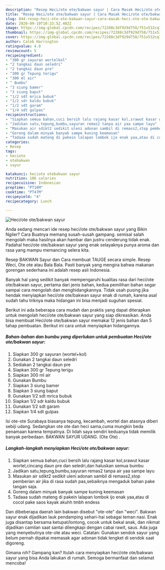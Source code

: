 ```yaml
---
description: "Resep Heci/ote ote/bakwan sayur | Cara Masak Heci/ote ote/bakwan sayur Yang Lezat Sekali"
title: "Resep Heci/ote ote/bakwan sayur | Cara Masak Heci/ote ote/bakwan sayur Yang Lezat Sekali"
slug: 844-resep-heci-ote-ote-bakwan-sayur-cara-masak-heci-ote-ote-bakwan-sayur-yang-lezat-sekali
date: 2020-09-10T10:33:52.402Z
image: https://img-global.cpcdn.com/recipes/72288c3df929d758/751x532cq70/heciote-otebakwan-sayur-foto-resep-utama.jpg
thumbnail: https://img-global.cpcdn.com/recipes/72288c3df929d758/751x532cq70/heciote-otebakwan-sayur-foto-resep-utama.jpg
cover: https://img-global.cpcdn.com/recipes/72288c3df929d758/751x532cq70/heciote-otebakwan-sayur-foto-resep-utama.jpg
author: Caleb Harrington
ratingvalue: 4.8
reviewcount: 5
recipeingredient:
- "300 gr sayuran wortelkol"
- "2 tangkai daun seledri"
- "2 tangkai daun pre"
- "300 gr Tepung terigu"
- "300 ml air"
- " Bumbu"
- "3 siung bamer"
- "3 siung baput"
- "1/2 sdt mrica bubuk"
- "1/2 sdr kaldu bubuk"
- "1/2 sdt garam"
- "1/4 sdt gulpas"
recipeinstructions:
- "Siapkan semua bahan,cuci bersih lalu rajang kasar kol,srawut kasar wortel,cincang daun pre dan seledri,dan haluskan semua bumbu"
- "Jadikan satu,tepung,bumbu,sayuran remas2 tanpa air yaa sampe layu"
- "Masukan air sdikt2 sedikit uleni adonan sambil di remass2,stop pemberian air jika di rasa sudah pas,sebaiknya mengaduk bahan pake tangan saja."
- "Goreng dalam minyak banyak sampe kuning keemasan"
- "Tadaaa sudah mateng di pakein lalapan lombok ijo enak yaa,atau di cocol pake saos kayak akuhh tmbh endess"
categories:
- Resep
tags:
- heciote
- otebakwan
- sayur

katakunci: heciote otebakwan sayur 
nutrition: 186 calories
recipecuisine: Indonesian
preptime: "PT16M"
cooktime: "PT47M"
recipeyield: "4"
recipecategory: Lunch

---
```



![Heci/ote ote/bakwan sayur](https://img-global.cpcdn.com/recipes/72288c3df929d758/751x532cq70/heciote-otebakwan-sayur-foto-resep-utama.jpg)

Anda sedang mencari ide resep heci/ote ote/bakwan sayur yang Bikin Ngiler? Cara Buatnya memang susah-susah gampang. semisal salah mengolah maka hasilnya akan hambar dan justru cenderung tidak enak. Padahal heci/ote ote/bakwan sayur yang enak selayaknya punya aroma dan rasa yang mampu memancing selera kita.

Resep BAKWAN Sayur dan Cara membuat TAUGE secara simple. Resep Weci, Ote ote atau Bala Bala. Pasti banyak yang mengira bahwa makanan gorengan sederhana ini adalah resep asli Indonesia.

Banyak hal yang sedikit banyak mempengaruhi kualitas rasa dari heci/ote ote/bakwan sayur, pertama dari jenis bahan, kedua pemilihan bahan segar sampai cara mengolah dan menghidangkannya. Tidak usah pusing jika hendak menyiapkan heci/ote ote/bakwan sayur enak di rumah, karena asal sudah tahu triknya maka hidangan ini bisa menjadi suguhan spesial.


Berikut ini ada beberapa cara mudah dan praktis yang dapat diterapkan untuk mengolah heci/ote ote/bakwan sayur yang siap dikreasikan. Anda bisa membuat Heci/ote ote/bakwan sayur memakai 12 jenis bahan dan 5 tahap pembuatan. Berikut ini cara untuk menyiapkan hidangannya.

<!--inarticleads1-->

##### Bahan-bahan dan bumbu yang diperlukan untuk pembuatan Heci/ote ote/bakwan sayur:

1. Siapkan 300 gr sayuran (wortel+kol)
1. Gunakan 2 tangkai daun seledri
1. Sediakan 2 tangkai daun pre
1. Siapkan 300 gr Tepung terigu
1. Siapkan 300 ml air
1. Gunakan  Bumbu
1. Siapkan 3 siung bamer
1. Siapkan 3 siung baput
1. Gunakan 1/2 sdt mrica bubuk
1. Siapkan 1/2 sdr kaldu bubuk
1. Gunakan 1/2 sdt garam
1. Siapkan 1/4 sdt gulpas


Isi ote-ote Surabaya biasanya tepung, kecambah, wortel dan atasnya diberi sebiji udang. Sedangkan ote ote dan heci sama,cuma mungkin beda penamaan karena tempatnya. Di lidah saya sendiri keduanya tidak memilik banyak perbedaan. BAKWAN SAYUR UDANG. (Ote Ote) . 

<!--inarticleads2-->

##### Langkah-langkah menyiapkan Heci/ote ote/bakwan sayur:

1. Siapkan semua bahan,cuci bersih lalu rajang kasar kol,srawut kasar wortel,cincang daun pre dan seledri,dan haluskan semua bumbu
1. Jadikan satu,tepung,bumbu,sayuran remas2 tanpa air yaa sampe layu
1. Masukan air sdikt2 sedikit uleni adonan sambil di remass2,stop pemberian air jika di rasa sudah pas,sebaiknya mengaduk bahan pake tangan saja.
1. Goreng dalam minyak banyak sampe kuning keemasan
1. Tadaaa sudah mateng di pakein lalapan lombok ijo enak yaa,atau di cocol pake saos kayak akuhh tmbh endess


Dan dibeberapa daerah lain bakwan disebut &#34;ote-ote&#34; dan &#34;weci&#34;. Bakwan sayur enak dijadikan lauk pendamping sehari-hai sebagai teman nasi. Enak juga disantap bersama ketupat/lontong, cocok untuk bekal anak, dan nikmat dijadikan camilan saat santai dilengkapi dengan cabai rawit, saus. Ada juga yang menyebutnya ote-ote atau weci. Catatan: Gunakan sendok sayur yang belum pernah dipakai memasak agar adonan tidak lengket di sendok saat digoreng. 

Gimana nih? Gampang kan? Itulah cara menyiapkan heci/ote ote/bakwan sayur yang bisa Anda lakukan di rumah. Semoga bermanfaat dan selamat mencoba!
